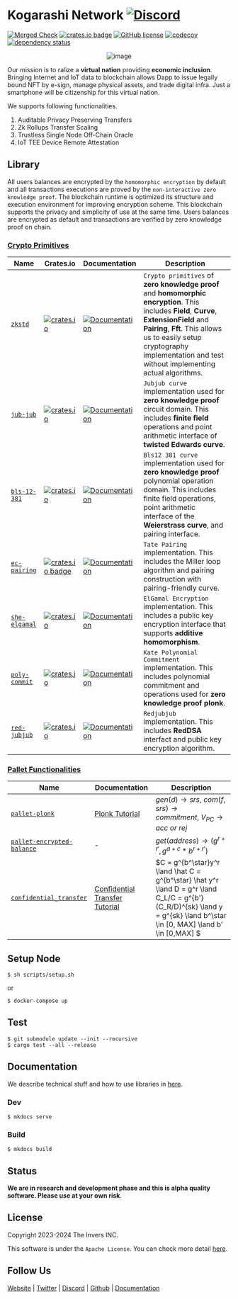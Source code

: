 # Kogarashi Network [![Discord](https://dcbadge.vercel.app/api/server/g3q7tsHKTd?style=social&compact=true)](https://discord.gg/g3q7tsHKTd)
[![Merged Check](https://github.com/KogarashiNetwork/Kogarashi/actions/workflows/bench.yml/badge.svg)](https://github.com/KogarashiNetwork/Kogarashi/actions/workflows/bench.yml) [![crates.io badge](https://img.shields.io/crates/v/zero-network.svg)](https://crates.io/crates/zero-network) [![GitHub license](https://img.shields.io/badge/license-GPL3%2FApache2-blue)](#LICENSE) [![codecov](https://codecov.io/gh/KogarashiNetwork/Kogarashi/branch/master/graph/badge.svg?token=QDWPAPMKLT)](https://codecov.io/gh/KogarashiNetwork/Kogarashi) [![dependency status](https://deps.rs/crate/zero-network/0.1.10/status.svg)](https://deps.rs/crate/zero-network/0.1.10)

<div align="center">
    <img alt="image" src="https://github.com/KogarashiNetwork/Kogarashi/assets/39494661/5a40d34b-8501-4fe4-a59e-2d097bde154d">
</div>

Our mission is to ralize a **virtual nation** providing **economic inclusion**. Bringing Internet and IoT data to blockchain allows Dapp to issue legally bound NFT by e-sign, manage physical assets, and trade digital infra. Just a smartphone will be citizenship for this virtual nation.

We supports following functionalities.

1. Auditable Privacy Preserving Transfers
2. Zk Rollups Transfer Scaling
3. Trustless Single Node Off-Chain Oracle
4. IoT TEE Device Remote Attestation

## Library

All users balances are encrypted by the `homomorphic encryption` by default and all transactions executions are proved by the `non-interactive zero knowledge proof`. The blockchain runtime is optimized its structure and execution environment for improving encryption scheme. This blockchain supports the privacy and simplicity of use at the same time. Users balances are encrypted as default and transactions are verified by zero knowledge proof on chain.

### [Crypto Primitives](https://github.com/KogarashiNetwork/Kogarashi/tree/master/primitive)

| Name        | Crates.io | Documentation | Description |
|-------------|-----------|-----------|-----------|
| [`zkstd`] | [![crates.io](https://img.shields.io/crates/v/zkstd.svg)](https://crates.io/crates/zkstd) | [![Documentation](https://docs.rs/zkstd/badge.svg)](https://docs.rs/zkstd) | `Crypto primitives` of **zero knowledge proof** and **homomorphic encryption**. This includes **Field**, **Curve**, **ExtensionField** and **Pairing**, **Fft**. This allows us to easily setup cryptography implementation and test without implementing actual algorithms.
| [`jub-jub`] | [![crates.io](https://img.shields.io/crates/v/jub-jub.svg)](https://crates.io/crates/jub-jub) | [![Documentation](https://docs.rs/jub-jub/badge.svg)](https://docs.rs/jub-jub) |`Jubjub curve` implementation used for **zero knowledge proof** circuit domain. This includes **finite field** operations and point arithmetic interface of **twisted Edwards curve**.
| [`bls-12-381`] |  [![crates.io](https://img.shields.io/crates/v/bls-12-381.svg)](https://crates.io/crates/bls-12-381) | [![Documentation](https://docs.rs/bls-12-381/badge.svg)](https://docs.rs/bls-12-381) |`Bls12 381 curve` implementation used for **zero knowledge proof** polynomial operation domain. This includes finite field operations, point arithmetic interface of the **Weierstrass curve**, and pairing interface.
| [`ec-pairing`] | [![crates.io badge](https://img.shields.io/crates/v/ec-pairing.svg)](https://crates.io/crates/ec-pairing) | [![Documentation](https://docs.rs/ec-pairing/badge.svg)](https://docs.rs/ec-pairing) |`Tate Pairing` implementation. This includes the Miller loop algorithm and pairing construction with pairing-friendly curve.
| [`she-elgamal`] | [![crates.io](https://img.shields.io/crates/v/she-elgamal.svg)](https://crates.io/crates/she-elgamal) | [![Documentation](https://docs.rs/she-elgamal/badge.svg)](https://docs.rs/she-elgamal) | `ElGamal Encryption` implementation. This includes a public key encryption interface that supports **additive homomorphism**.
| [`poly-commit`] | [![crates.io](https://img.shields.io/crates/v/poly-commit.svg)](https://crates.io/crates/poly-commit) | [![Documentation](https://docs.rs/poly-commit/badge.svg)](https://docs.rs/poly-commit) | `Kate Polynomial Commitment` implementation. This includes polynomial commitment and operations used for **zero knowledge proof plonk**.
| [`red-jubjub`] | [![crates.io](https://img.shields.io/crates/v/red-jubjub.svg)](https://crates.io/crates/red-jubjub) | [![Documentation](https://docs.rs/red-jubjub/badge.svg)](https://docs.rs/red-jubjub) | `Redjubjub` implementation. This includes **RedDSA** interfact and public key encryption algorithm.

### [Pallet Functionalities](https://github.com/KogarashiNetwork/Kogarashi/tree/master/pallets)

|Name|Documentation|Description|
|----|-------------|-----------|
| [`pallet-plonk`] | [Plonk Tutorial](https://kogarashinetwork.github.io/Kogarashi/plonk_pallet/) |$gen(d) \rightarrow srs,\ com(f, srs) \rightarrow commitment,\ V_{PC} \rightarrow acc\ or\ rej$|
| [`pallet-encrypted-balance`] |-|$get(address) \rightarrow (g^{r + r'}, g^{a + c} * b^{r + r'})$|
| [`confidential_transfer`] | [Confidential Transfer Tutorial](https://kogarashinetwork.github.io/Kogarashi/confidential_transfer/) |$C = g^{b^\star}y^r \land \hat C = g^{b^\star} \hat y^r \land D = g^r \land C_L/C = g^{b'}(C_R/D)^{sk} \land y = g^{sk} \land b^\star \in [0, MAX] \land b' \in [0,MAX] $|

## Setup Node

```shell
$ sh scripts/setup.sh
```

or

```
$ docker-compose up
```

## Test

```shell
$ git submodule update --init --recursive
$ cargo test --all --release
```

## Documentation

We describe technical stuff and how to use libraries in [here](https://kogarashinetwork.github.io/Kogarashi/).

### Dev

```
$ mkdocs serve
```

### Build

```
$ mkdocs build
```

## Status

**We are in research and development phase and this is alpha quality software. Please use at your own risk**.

## License
Copyright 2023-2024 The Invers INC.

This software is under the `Apache License`.
You can check more detail [here](./LICENSE).

## Follow Us

[Website](https://kogarashi-network.com/) | [Twitter](https://twitter.com/KogarashiCrypto) | [Discord](https://discord.gg/g3q7tsHKTd) | [Github](https://github.com/KogarashiNetwork) | [Documentation](https://kogarashinetwork.github.io/Kogarashi/)

[//]: # (crypto primitives)

[`zkstd`]: https://github.com/KogarashiNetwork/Kogarashi/tree/master/primitive/zkstd
[`jub-jub`]: https://github.com/KogarashiNetwork/Kogarashi/tree/master/primitive/jubjub
[`bls-12-381`]: https://github.com/KogarashiNetwork/Kogarashi/tree/master/primitive/bls12_381
[`ec-pairing`]: https://github.com/KogarashiNetwork/Kogarashi/tree/master/primitive/pairing
[`she-elgamal`]: https://github.com/KogarashiNetwork/Kogarashi/tree/master/primitive/elgamal
[`poly-commit`]: https://github.com/KogarashiNetwork/Kogarashi/tree/master/primitive/poly
[`red-jubjub`]: https://github.com/KogarashiNetwork/Kogarashi/tree/master/primitive/redjubjub

[//]: # (pallet functionalities)

[`pallet-plonk`]: https://github.com/KogarashiNetwork/Kogarashi/tree/master/pallets/plonk
[`pallet-encrypted-balance`]: https://github.com/KogarashiNetwork/Kogarashi/tree/master/pallets/encrypted_balance
[`confidential_transfer`]: https://github.com/KogarashiNetwork/Kogarashi/tree/master/pallets/confidential_transfer

